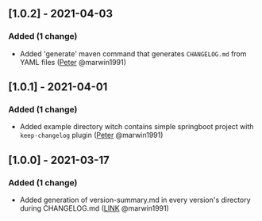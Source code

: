 [1.0.2] - 2021-04-03
--------------------

### Added (1 change)

- Added 'generate' maven command that generates `CHANGELOG.md` from YAML files ([Peter](https://github.com/marwin1991) @marwin1991)


[1.0.1] - 2021-04-01
--------------------

### Added (1 change)

- Added example directory witch contains simple springboot project with `keep-changelog` plugin ([Peter](https://github.com/marwin1991) @marwin1991)


[1.0.0] - 2021-03-17
--------------------

### Added (1 change)

- Added generation of version-summary.md in every version's directory during CHANGELOG.md ([LINK](https://github.com/marwin1991) @marwin1991)


